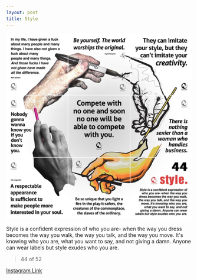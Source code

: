 ```yaml
---
layout: post
title: Style
---
```


![44 Style](/images/dc44.jpg)

Style is a confident expression of who you are- when the way you dress becomes the way you walk, the way you talk, and the way you move. It's knowing who you are, what you want to say, and not giving a damn. Anyone can wear labels but style exudes who you are.

> 44 of 52

[Instagram Link](https://www.instagram.com/p/zWB6RzxMhW/)
